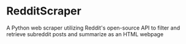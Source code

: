 # RedditScraper
A Python web scraper utilizing Reddit's open-source API to filter and retrieve subreddit posts and summarize as an HTML webpage

